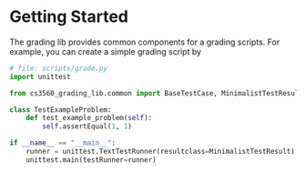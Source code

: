 # Getting Started

The grading lib provides common components for a grading scripts. For example,
you can create a simple grading script by

```python
# file: scripts/grade.py
import unittest

from cs3560_grading_lib.common import BaseTestCase, MinimalistTestResult

class TestExampleProblem:
    def test_example_problem(self):
        self.assertEqual(1, 1)

if __name__ == "__main__":
    runner = unittest.TextTestRunner(resultclass=MinimalistTestResult)
    unittest.main(testRunner=runner)    
```